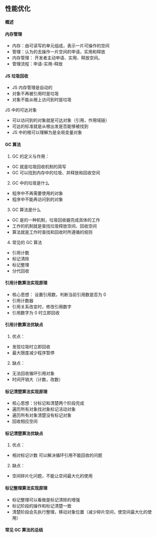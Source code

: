 ## 性能优化

#### 概述

#### 内存管理

- 内存：由可读写的单元组成，表示一片可操作的空间
- 管理：认为的去操作一片空间的申请，实用和释放
- 内存管理： 开发者主动申请、实用、释放空间。
- 管理流程：申请-实用-释放

#### JS 垃圾回收

- JS 内存管理是自动的
- 对象不再被引用时是垃圾
- 对象不能从根上访问到时是垃圾

JS 中的可达对象

- 可以访问到的对象就是可达对象（引用，作用域链）
- 可达的标准就是从根出发是否能够被找到
- JS 中的根可以理解为是全局变量对象

#### GC 算法

1.  GC 的定义与作用：

- GC 就是垃圾回收机制的简写
- GC 可以找到内存中的垃圾、并释放和回收空间

2.  GC 中的垃圾是什么

- 程序中不再需要使用的对象
- 程序中不能再访问到的对象

3. GC 算法是什么

- GC 是的一种机制，垃圾回收器完成具体的工作
- 工作的机制就是查找垃圾释放空间、回收空间
- 算法就是工作时查找和回收时所遵循的规则

4.  常见的 GC 算法

- 引用计数
- 标记清除
- 标记整理
- 分代回收

#### 引用计数算法实现原理

- 核心思想： 设置引用数，判断当前引用数是否为 0
- 引用计数器
- 引用关系改变时，修改引用数字
- 引用数字为 0 时立即回收

#### 引用计数算法优缺点

1. 优点：

- 发现垃圾时立即回收
- 最大限度减少程序暂停

2. 缺点：

- 无法回收循环引用对象
- 时间开销大（计数，改数）

#### 标记清楚算法实现原理

- 核心思想：分标记和清楚两个阶段完成
- 遍历所有对象找对象标记活动对象
- 遍历所有对象清楚没有标记对象
- 回收相应空间

#### 标记清楚算法优缺点

1. 优点：

- 相对标记计数 可以解决循环引用不能回收的问题

2. 缺点：

- 空间碎片化问题，不能让空间最大化的使用

#### 标记整理算法实现原理

- 标记整理可以看做是标记清除的增强
- 标记阶段的操作和标记清楚一致
- 清楚阶段会先执行整理，移动对象位置（减少碎片空间，使空间最大化的使用）

#### 常见 GC 算法的总结

